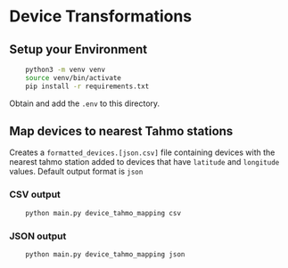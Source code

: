 # Device Transformations

## Setup your Environment
```bash
    python3 -m venv venv
    source venv/bin/activate
    pip install -r requirements.txt
```
Obtain and add the `.env` to this directory.
## Map devices to nearest Tahmo stations
Creates a `formatted_devices.[json.csv]` file containing devices with the nearest tahmo station added to devices that have `latitude` and `longitude` values. Default output format is `json`
### CSV output
```bash
    python main.py device_tahmo_mapping csv
```
### JSON output
```bash
    python main.py device_tahmo_mapping json
```